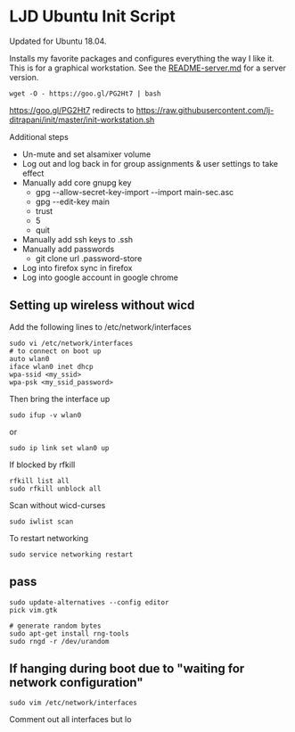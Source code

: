 LJD Ubuntu Init Script
===============================================================================

Updated for Ubuntu 18.04.

Installs my favorite packages and configures everything the way I like it.
This is for a graphical workstation.
See the [README-server.md](README-server.md) for a server version.

    wget -O - https://goo.gl/PG2Ht7 | bash

<https://goo.gl/PG2Ht7> redirects to
<https://raw.githubusercontent.com/lj-ditrapani/init/master/init-workstation.sh>


Additional steps

- Un-mute and set alsamixer volume
- Log out and log back in for group assignments & user settings to take effect
- Manually add core gnupg key
    - gpg --allow-secret-key-import --import main-sec.asc
    - gpg --edit-key main
    - trust
    - 5
    - quit
- Manually add ssh keys to .ssh
- Manually add passwords
    - git clone url .password-store
- Log into firefox sync in firefox
- Log into google account in google chrome


Setting up wireless without wicd
--------------------------------

Add the following lines to /etc/network/interfaces

    sudo vi /etc/network/interfaces
    # to connect on boot up
    auto wlan0
    iface wlan0 inet dhcp
    wpa-ssid <my_ssid>
    wpa-psk <my_ssid_password>

Then bring the interface up

    sudo ifup -v wlan0

or

    sudo ip link set wlan0 up

If blocked by rfkill

    rfkill list all
    sudo rfkill unblock all

Scan without wicd-curses

    sudo iwlist scan

To restart networking

    sudo service networking restart


pass
----

    sudo update-alternatives --config editor
    pick vim.gtk

    # generate random bytes
    sudo apt-get install rng-tools
    sudo rngd -r /dev/urandom


If hanging during boot due to "waiting for network configuration"
-----------------------------------------------------------------

    sudo vim /etc/network/interfaces

Comment out all interfaces but lo
